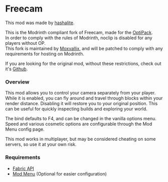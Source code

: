 # Freecam

This mod was made by [hashalite](https://github.com/hashalite).

This is the Modrinth compliant fork of Freecam, made for the [OptiPack](https://github.com/optipack/optipack).  
In order to comply with the rules of Modrinth, noclip is disabled for any players without OP.  
This fork is maintained by [Moxvallix](https://github.com/moxvallix), and will be patched to comply with any requirements for hosting on Modrinth.

If you are looking for the original mod, without these restrictions, check out it's [Github](https://github.com/hashalite/Freecam).

### Overview
This mod allows you to control your camera separately from your player. While it is enabled, you can fly around and travel through blocks within your render distance. Disabling it will restore you to your original position. This can be useful for quickly inspecting builds and exploring your world. 

The bind defaults to F4, and can be changed in the vanilla options menu. Speed and various cosmetic options are configurable through the Mod Menu config page.

This mod works in multiplayer, but may be considered cheating on some servers, so use it at your own risk.

### Requirements
- [Fabric API](https://www.curseforge.com/minecraft/mc-mods/fabric-api)
- [Mod Menu](https://www.curseforge.com/minecraft/mc-mods/modmenu) (Optional for easier configuration)
